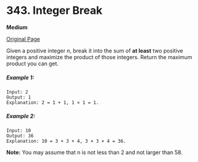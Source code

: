 # 343. Integer Break

**Medium**

[Original Page](https://leetcode.com/problems/integer-break/)

Given a positive integer _n_, break it into the sum of __at least__ two positive integers and maximize the product of those integers. Return the maximum product you can get.

##### Example 1:
```
Input: 2
Output: 1
Explanation: 2 = 1 + 1, 1 × 1 = 1.
```

##### Example 2:
```
Input: 10
Output: 36
Explanation: 10 = 3 + 3 + 4, 3 × 3 × 4 = 36.
```

__Note:__ You may assume that n is not less than 2 and not larger than 58.